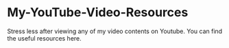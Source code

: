 # My-YouTube-Video-Resources
Stress less after viewing any of my video contents on Youtube. You can find the useful resources here.

